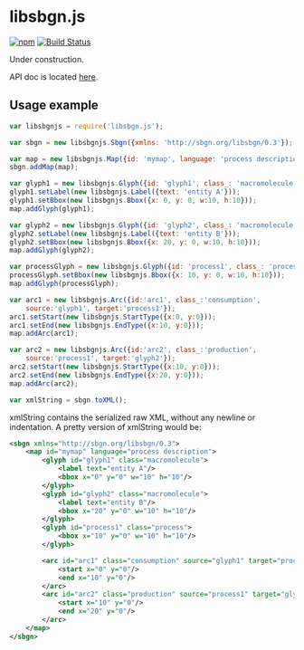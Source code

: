 # libsbgn.js

[![npm](https://img.shields.io/npm/v/libsbgn.js.svg)](https://www.npmjs.com/package/libsbgn.js)
[![Build Status](https://travis-ci.org/eisbm/libsbgn.js.svg?branch=master)](https://travis-ci.org/eisbm/libsbgn.js)

Under construction.

API doc is located [here](https://eisbm.github.io/libsbgn.js/API/index.html).

## Usage example

```javascript
var libsbgnjs = require('libsbgn.js');

var sbgn = new libsbgnjs.Sbgn({xmlns: 'http://sbgn.org/libsbgn/0.3'});

var map = new libsbgnjs.Map({id: 'mymap', language: 'process description'});
sbgn.addMap(map);

var glyph1 = new libsbgnjs.Glyph({id: 'glyph1', class_: 'macromolecule'});
glyph1.setLabel(new libsbgnjs.Label({text: 'entity A'}));
glyph1.setBbox(new libsbgnjs.Bbox({x: 0, y: 0, w:10, h:10}));
map.addGlyph(glyph1);

var glyph2 = new libsbgnjs.Glyph({id: 'glyph2', class_: 'macromolecule'});
glyph2.setLabel(new libsbgnjs.Label({text: 'entity B'}));
glyph2.setBbox(new libsbgnjs.Bbox({x: 20, y: 0, w:10, h:10}));
map.addGlyph(glyph2);

var processGlyph = new libsbgnjs.Glyph({id: 'process1', class_: 'process'});
processGlyph.setBbox(new libsbgnjs.Bbox({x: 10, y: 0, w:10, h:10}));
map.addGlyph(processGlyph);

var arc1 = new libsbgnjs.Arc({id:'arc1', class_:'consumption',
	source:'glyph1', target:'process1'});
arc1.setStart(new libsbgnjs.StartType({x:0, y:0}));
arc1.setEnd(new libsbgnjs.EndType({x:10, y:0}));
map.addArc(arc1);

var arc2 = new libsbgnjs.Arc({id:'arc2', class_:'production',
	source:'process1', target:'glyph2'});
arc2.setStart(new libsbgnjs.StartType({x:10, y:0}));
arc2.setEnd(new libsbgnjs.EndType({x:20, y:0}));
map.addArc(arc2);

var xmlString = sbgn.toXML();
```

xmlString contains the serialized raw XML, without any newline or indentation. A pretty version of xmlString would be:

```xml
<sbgn xmlns="http://sbgn.org/libsbgn/0.3">
	<map id="mymap" language="process description">
		<glyph id="glyph1" class="macromolecule">
			<label text="entity A"/>
			<bbox x="0" y="0" w="10" h="10"/>
		</glyph>
		<glyph id="glyph2" class="macromolecule">
			<label text="entity B"/>
			<bbox x="20" y="0" w="10" h="10"/>
		</glyph>
		<glyph id="process1" class="process">
			<bbox x="10" y="0" w="10" h="10"/>
		</glyph>

		<arc id="arc1" class="consumption" source="glyph1" target="process1">
			<start x="0" y="0"/>
			<end x="10" y="0"/>
		</arc>
		<arc id="arc2" class="production" source="process1" target="glyph2">
			<start x="10" y="0"/>
			<end x="20" y="0"/>
		</arc>
	</map>
</sbgn>
```
